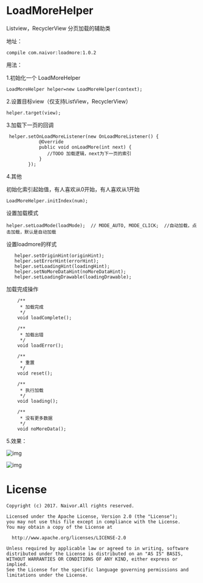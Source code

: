 # LoadMoreHelper
Listview，RecyclerView 分页加载的辅助类

地址：
```
compile com.naivor:loadmore:1.0.2
```
用法：

1.初始化一个 LoadMoreHelper
```
LoadMoreHelper helper=new LoadMoreHelper(context);
```
2.设置目标view（仅支持ListView，RecyclerView）
```
helper.target(view);
```
3.加载下一页的回调
```
 helper.setOnLoadMoreListener(new OnLoadMoreListener() {
            @Override
            public void onLoadMore(int next) {
               //TODO 加载逻辑，next为下一页的索引
            }
        });
```
4.其他

初始化索引起始值，有人喜欢从0开始，有人喜欢从1开始
```
LoadMoreHelper.initIndex(num);
```
设置加载模式
```
helper.setLoadMode(loadMode);  // MODE_AUTO, MODE_CLICK;  //自动加载，点击加载，默认是自动加载
```

设置loadmore的样式
```
   helper.setOriginHint(originHint);
   helper.setErrorHint(errorHint);
   helper.setLoadingHint(loadingHint);
   helper.setNoMoreDataHint(noMoreDataHint);
   helper.setLoadingDrawable(loadingDrawable);

```
加载完成操作
```
 	/**
     * 加载完成
     */
    void loadComplete();

    /**
     * 加载出错
     */
    void loadError();

    /**
     * 重置
     */
    void reset();

    /**
     * 执行加载
     */
    void loading();

    /**
     * 没有更多数据
     */
    void noMoreData();
```

5.效果：


![img](https://github.com/naivor/LoadMoreHelper/blob/master/docs/loadmore.gif)

![img](https://github.com/naivor/LoadMoreHelper/blob/master/docs/loadmore_clickmode.gif)

License
=========

    Copyright (c) 2017. Naivor.All rights reserved. 

    Licensed under the Apache License, Version 2.0 (the "License");
    you may not use this file except in compliance with the License.
    You may obtain a copy of the License at

      http://www.apache.org/licenses/LICENSE-2.0

    Unless required by applicable law or agreed to in writing, software
    distributed under the License is distributed on an "AS IS" BASIS,
    WITHOUT WARRANTIES OR CONDITIONS OF ANY KIND, either express or implied.
    See the License for the specific language governing permissions and
    limitations under the License.